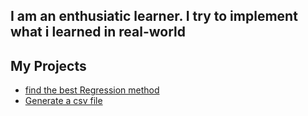 ## I am an enthusiatic learner. I try to implement what i learned in real-world

## My Projects

* [find the best Regression method ](https://github.com/krishnayele/Machine-learning-projects/tree/master/Week_1)
* [Generate a csv file](https://github.com/krishnayele/Machine-learning-projects/tree/master/week_2)